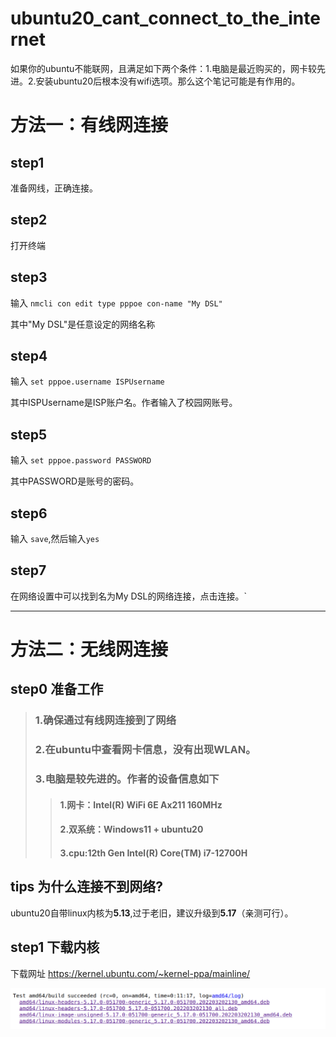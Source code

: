 # ubuntu20_cant_connect_to_the_internet
如果你的ubuntu不能联网，且满足如下两个条件：1.电脑是最近购买的，网卡较先进。2.安装ubuntu20后根本没有wifi选项。那么这个笔记可能是有作用的。
# 方法一：有线网连接
## step1
准备网线，正确连接。
## step2
打开终端
## step3
输入 `nmcli con edit type pppoe con-name "My DSL"`

其中"My DSL"是任意设定的网络名称
## step4
输入 `set pppoe.username ISPUsername`

其中ISPUsername是ISP账户名。作者输入了校园网账号。
## step5
输入 `set pppoe.password PASSWORD`

其中PASSWORD是账号的密码。
## step6
输入 `save`,然后输入`yes`
## step7
在网络设置中可以找到名为My DSL的网络连接，点击连接。`
***
# 方法二：无线网连接
## step0 准备工作 
>### 1.确保通过有线网连接到了网络
>### 2.在ubuntu中查看网卡信息，没有出现WLAN。
>### 3.电脑是较先进的。作者的设备信息如下
>>#### 1.网卡：Intel(R) WiFi 6E Ax211 160MHz
>>#### 2.双系统：Windows11 + ubuntu20
>>#### 3.cpu:12th Gen Intel(R) Core(TM) i7-12700H
## tips 为什么连接不到网络?
ubuntu20自带linux内核为**5.13**,过于老旧，建议升级到**5.17**（亲测可行）。
## step1 下载内核
下载网址 https://kernel.ubuntu.com/~kernel-ppa/mainline/

![image](https://github.com/OTT123/ubuntu20-can-t-connect-to-the-internet/blob/main/img/pic1.png)

